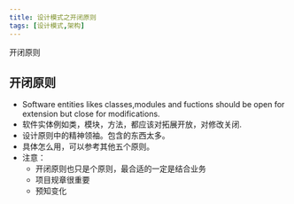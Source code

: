 ```yaml
---
title: 设计模式之开闭原则
tags: [设计模式,架构]
---
```


开闭原则
<!-- more -->
开闭原则
----
- Software entities likes classes,modules and fuctions should be open for extension but close for modifications.
- 软件实体例如类，模块，方法，都应该对拓展开放，对修改关闭.
- 设计原则中的精神领袖。包含的东西太多。
- 具体怎么用，可以参考其他五个原则。
- 注意：
  - 开闭原则也只是个原则，最合适的一定是结合业务
  - 项目规章很重要
  - 预知变化